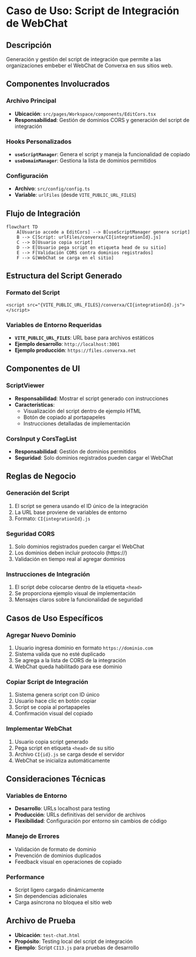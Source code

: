 # Caso de Uso: Script de Integración de WebChat

## Descripción
Generación y gestión del script de integración que permite a las organizaciones embeber el WebChat de Converxa en sus sitios web.

## Componentes Involucrados

### Archivo Principal
- **Ubicación**: `src/pages/Workspace/components/EditCors.tsx`
- **Responsabilidad**: Gestión de dominios CORS y generación del script de integración

### Hooks Personalizados
- **`useScriptManager`**: Genera el script y maneja la funcionalidad de copiado
- **`useDomainManager`**: Gestiona la lista de dominios permitidos

### Configuración
- **Archivo**: `src/config/config.ts`
- **Variable**: `urlFiles` (desde `VITE_PUBLIC_URL_FILES`)

## Flujo de Integración

```mermaid
flowchart TD
    A[Usuario accede a EditCors] --> B[useScriptManager genera script]
    B --> C[Script: urlFiles/converxa/CI{integrationId}.js]
    C --> D[Usuario copia script]
    D --> E[Usuario pega script en etiqueta head de su sitio]
    E --> F[Validación CORS contra dominios registrados]
    F --> G[WebChat se carga en el sitio]
```

## Estructura del Script Generado

### Formato del Script
```
<script src="{VITE_PUBLIC_URL_FILES}/converxa/CI{integrationId}.js"></script>
```

### Variables de Entorno Requeridas
- **`VITE_PUBLIC_URL_FILES`**: URL base para archivos estáticos
- **Ejemplo desarrollo**: `http://localhost:3001`
- **Ejemplo producción**: `https://files.converxa.net`

## Componentes de UI

### ScriptViewer
- **Responsabilidad**: Mostrar el script generado con instrucciones
- **Características**:
  - Visualización del script dentro de ejemplo HTML
  - Botón de copiado al portapapeles
  - Instrucciones detalladas de implementación

### CorsInput y CorsTagList
- **Responsabilidad**: Gestión de dominios permitidos
- **Seguridad**: Solo dominios registrados pueden cargar el WebChat

## Reglas de Negocio

### Generación del Script
1. El script se genera usando el ID único de la integración
2. La URL base proviene de variables de entorno
3. Formato: `CI{integrationId}.js`

### Seguridad CORS
1. Solo dominios registrados pueden cargar el WebChat
2. Los dominios deben incluir protocolo (https://)
3. Validación en tiempo real al agregar dominios

### Instrucciones de Integración
1. El script debe colocarse dentro de la etiqueta `<head>`
2. Se proporciona ejemplo visual de implementación
3. Mensajes claros sobre la funcionalidad de seguridad

## Casos de Uso Específicos

### Agregar Nuevo Dominio
1. Usuario ingresa dominio en formato `https://dominio.com`
2. Sistema valida que no esté duplicado
3. Se agrega a la lista de CORS de la integración
4. WebChat queda habilitado para ese dominio

### Copiar Script de Integración
1. Sistema genera script con ID único
2. Usuario hace clic en botón copiar
3. Script se copia al portapapeles
4. Confirmación visual del copiado

### Implementar WebChat
1. Usuario copia script generado
2. Pega script en etiqueta `<head>` de su sitio
3. Archivo `CI{id}.js` se carga desde el servidor
4. WebChat se inicializa automáticamente

## Consideraciones Técnicas

### Variables de Entorno
- **Desarrollo**: URLs localhost para testing
- **Producción**: URLs definitivas del servidor de archivos
- **Flexibilidad**: Configuración por entorno sin cambios de código

### Manejo de Errores
- Validación de formato de dominio
- Prevención de dominios duplicados
- Feedback visual en operaciones de copiado

### Performance
- Script ligero cargado dinámicamente
- Sin dependencias adicionales
- Carga asíncrona no bloquea el sitio web

## Archivo de Prueba
- **Ubicación**: `test-chat.html`
- **Propósito**: Testing local del script de integración
- **Ejemplo**: Script `CI13.js` para pruebas de desarrollo
